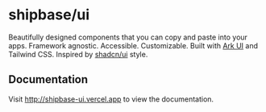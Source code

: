 # shipbase/ui

Beautifully designed components that you can copy and paste into your apps. 
Framework agnostic. Accessible. Customizable. 
Built with [Ark UI](https://ark-ui.com/) and Tailwind CSS.
Inspired by [shadcn/ui](https://ui.shadcn.com/) style.

## Documentation
Visit http://shipbase-ui.vercel.app to view the documentation.
